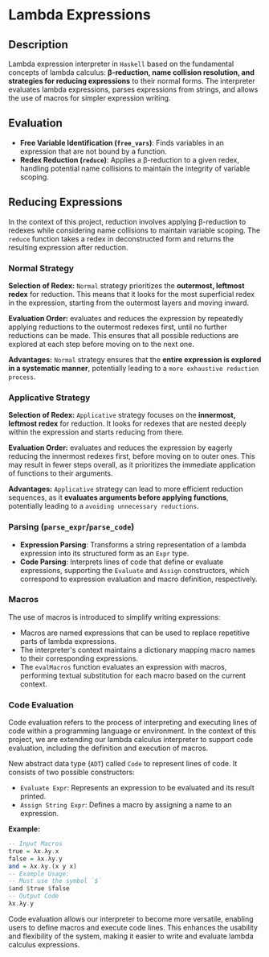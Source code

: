 # Lambda Expressions

## Description

Lambda expression interpreter in `Haskell` based on the fundamental concepts of lambda calculus: **β-reduction, name collision resolution, and strategies for reducing expressions** to their normal forms. The interpreter evaluates lambda expressions, parses expressions from strings, and allows the use of macros for simpler expression writing.

## Evaluation

- **Free Variable Identification (`free_vars`)**: Finds variables in an expression that are not bound by a function.
- **Redex Reduction (`reduce`)**: Applies a β-reduction to a given redex, handling potential name collisions to maintain the integrity of variable scoping.

## Reducing Expressions

In the context of this project, reduction involves applying β-reduction to redexes while considering name collisions to maintain variable scoping. The `reduce` function takes a redex in deconstructed form and returns the resulting expression after reduction.

### Normal Strategy

**Selection of Redex:** `Normal` strategy prioritizes the **outermost, leftmost redex** for reduction. This means that it looks for the most superficial redex in the expression, starting from the outermost layers and moving inward.

**Evaluation Order:** evaluates and reduces the expression by repeatedly applying reductions to the outermost redexes first, until no further reductions can be made. This ensures that all possible reductions are explored at each step before moving on to the next one.

**Advantages:** `Normal` strategy ensures that the **entire expression is explored in a systematic manner**, potentially leading to a `more exhaustive reduction process`.

### Applicative Strategy

**Selection of Redex:** `Applicative` strategy focuses on the **innermost, leftmost redex** for reduction. It looks for redexes that are nested deeply within the expression and starts reducing from there.

**Evaluation Order:** evaluates and reduces the expression by eagerly reducing the innermost redexes first, before moving on to outer ones. This may result in fewer steps overall, as it prioritizes the immediate application of functions to their arguments.

**Advantages:** `Applicative` strategy can lead to more efficient reduction sequences, as it **evaluates arguments before applying functions**, potentially leading to a `avoiding unnecessary reductions`.

### Parsing (`parse_expr`/`parse_code`)

- **Expression Parsing**: Transforms a string representation of a lambda expression into its structured form as an `Expr` type.
- **Code Parsing**: Interprets lines of code that define or evaluate expressions, supporting the `Evaluate` and `Assign` constructors, which correspond to expression evaluation and macro definition, respectively.

### Macros

The use of macros is introduced to simplify writing expressions:

- Macros are named expressions that can be used to replace repetitive parts of lambda expressions.
- The interpreter's context maintains a dictionary mapping macro names to their corresponding expressions.
- The `evalMacros` function evaluates an expression with macros, performing textual substitution for each macro based on the current context.

### Code Evaluation

Code evaluation refers to the process of interpreting and executing lines of code within a programming language or environment. In the context of this project, we are extending our lambda calculus interpreter to support code evaluation, including the definition and execution of macros.

New abstract data type (`ADT`) called `Code` to represent lines of code. It consists of two possible constructors:

- `Evaluate Expr`: Represents an expression to be evaluated and its result printed.
- `Assign String Expr`: Defines a macro by assigning a name to an expression.

**Example:**

```haskell
-- Input Macros
true = λx.λy.x
false = λx.λy.y
and = λx.λy.(x y x)
-- Example Usage:
-- Must use the symbol `$`
$and $true $false
-- Output Code
λx.λy.y
```

Code evaluation allows our interpreter to become more versatile, enabling users to define macros and execute code lines. This enhances the usability and flexibility of the system, making it easier to write and evaluate lambda calculus expressions.
